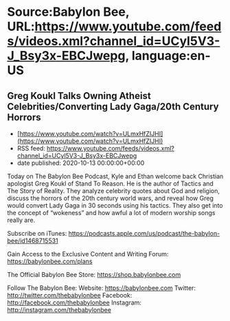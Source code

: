 # Source:Babylon Bee, URL:https://www.youtube.com/feeds/videos.xml?channel_id=UCyl5V3-J_Bsy3x-EBCJwepg, language:en-US

## Greg Koukl Talks Owning Atheist Celebrities/Converting Lady Gaga/20th Century Horrors
 - [https://www.youtube.com/watch?v=ULmxHfZIJHI](https://www.youtube.com/watch?v=ULmxHfZIJHI)
 - RSS feed: https://www.youtube.com/feeds/videos.xml?channel_id=UCyl5V3-J_Bsy3x-EBCJwepg
 - date published: 2020-10-13 00:00:00+00:00

Today on The Babylon Bee Podcast, Kyle and Ethan welcome back Christian apologist Greg Koukl of Stand To Reason. He is the author of Tactics and The Story of Reality. They analyze celebrity quotes about God and religion, discuss the horrors of the 20th century world wars, and reveal how Greg would convert Lady Gaga in 30 seconds using his tactics. They also get into the concept of “wokeness” and how awful a lot of modern worship songs really are.

Subscribe on iTunes: https://podcasts.apple.com/us/podcast/the-babylon-bee/id1468715531

Gain Access to the Exclusive Content and Writing Forum: https://babylonbee.com/plans

The Official Babylon Bee Store: https://shop.babylonbee.com

Follow The Babylon Bee:
Website: https://babylonbee.com
Twitter: http://twitter.com/thebabylonbee
Facebook: http://facebook.com/thebabylonbee
Instagram: http://instagram.com/thebabylonbee

